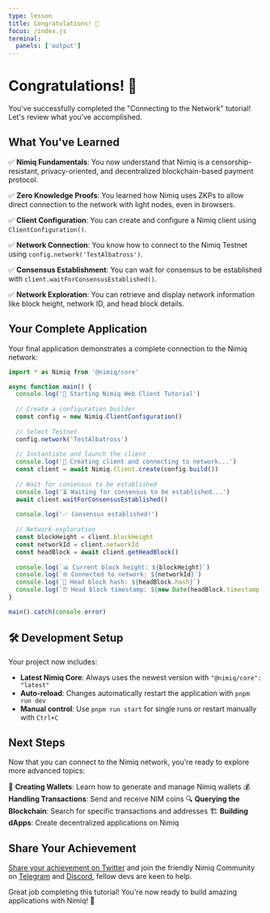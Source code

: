```yaml
---
type: lesson
title: Congratulations! 🎉
focus: /index.js
terminal:
  panels: ['output']
---
```


# Congratulations! 🎉

You've successfully completed the "Connecting to the Network" tutorial! Let's review what you've accomplished.

## What You've Learned

✅ **Nimiq Fundamentals**: You now understand that Nimiq is a censorship-resistant, privacy-oriented, and decentralized blockchain-based payment protocol.

✅ **Zero Knowledge Proofs**: You learned how Nimiq uses ZKPs to allow direct connection to the network with light nodes, even in browsers.

✅ **Client Configuration**: You can create and configure a Nimiq client using `ClientConfiguration()`.

✅ **Network Connection**: You know how to connect to the Nimiq Testnet using `config.network('TestAlbatross')`.

✅ **Consensus Establishment**: You can wait for consensus to be established with `client.waitForConsensusEstablished()`.

✅ **Network Exploration**: You can retrieve and display network information like block height, network ID, and head block details.

## Your Complete Application

Your final application demonstrates a complete connection to the Nimiq network:

```js
import * as Nimiq from '@nimiq/core'

async function main() {
  console.log('🚀 Starting Nimiq Web Client Tutorial')
  
  // Create a configuration builder
  const config = new Nimiq.ClientConfiguration()
  
  // Select Testnet
  config.network('TestAlbatross')
  
  // Instantiate and launch the client
  console.log('📡 Creating client and connecting to network...')
  const client = await Nimiq.Client.create(config.build())
  
  // Wait for consensus to be established
  console.log('⏳ Waiting for consensus to be established...')
  await client.waitForConsensusEstablished()
  
  console.log('✅ Consensus established!')
  
  // Network exploration
  const blockHeight = client.blockHeight
  const networkId = client.networkId
  const headBlock = await client.getHeadBlock()
  
  console.log(`📊 Current block height: ${blockHeight}`)
  console.log(`🌐 Connected to network: ${networkId}`)
  console.log(`🧱 Head block hash: ${headBlock.hash}`)
  console.log(`⏰ Head block timestamp: ${new Date(headBlock.timestamp * 1000)}`)
}

main().catch(console.error)
```

## 🛠️ Development Setup

Your project now includes:
- **Latest Nimiq Core**: Always uses the newest version with `"@nimiq/core": "latest"`
- **Auto-reload**: Changes automatically restart the application with `pnpm run dev`
- **Manual control**: Use `pnpm run start` for single runs or restart manually with `Ctrl+C`

## Next Steps

Now that you can connect to the Nimiq network, you're ready to explore more advanced topics:

🔑 **Creating Wallets**: Learn how to generate and manage Nimiq wallets
💰 **Handling Transactions**: Send and receive NIM coins
🔍 **Querying the Blockchain**: Search for specific transactions and addresses
🏗️ **Building dApps**: Create decentralized applications on Nimiq

## Share Your Achievement

[Share your achievement on Twitter](https://twitter.com/intent/tweet?text=I%20just%20learned%20how%20to%20establish%20consensus%20using%20the%20%40nimiq%20web%20client%21%20Check%20it%20out%20here%3A%20https%3A%2F%2Fwww.nimiq.com%2Fdevelopers%2Fbuild%2Fweb-client%2Ftutorials%2Fconnecting-to-the-network) and join the friendly Nimiq Community on [Telegram](https://t.me/joinchat/AAAAAEJW-ozFwo7Er9jpHw) and [Discord](https://discord.gg/cMHemg8), fellow devs are keen to help.

Great job completing this tutorial! You're now ready to build amazing applications with Nimiq! 🚀 
